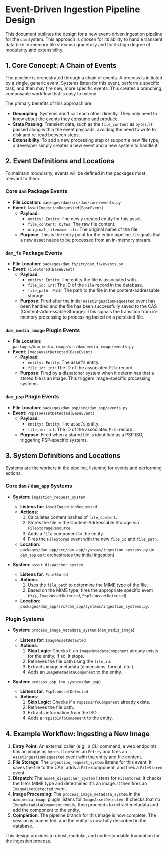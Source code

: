 # Event-Driven Ingestion Pipeline Design

This document outlines the design for a new event-driven ingestion pipeline for the `dam` system. This approach is chosen for its ability to handle transient data (like in-memory file streams) gracefully and for its high degree of modularity and extensibility.

## 1. Core Concept: A Chain of Events

The pipeline is orchestrated through a chain of events. A process is initiated by a single, generic event. Systems listen for this event, perform a specific task, and then may fire new, more specific events. This creates a branching, composable workflow that is easy to extend.

The primary benefits of this approach are:
- **Decoupling**: Systems don't call each other directly. They only need to know about the events they consume and produce.
- **State Passing**: Transient data, such as the `file_content` as `bytes`, is passed along within the event payloads, avoiding the need to write to disk and re-read between steps.
- **Extensibility**: To add a new processing step or support a new file type, a developer simply creates a new event and a new system to handle it.

## 2. Event Definitions and Locations

To maintain modularity, events will be defined in the packages most relevant to them.

### Core `dam` Package Events
- **File Location**: `packages/dam/src/dam/core/events.py`
- **Event**: `AssetIngestionRequested(BaseEvent)`
  - **Payload**:
    - `entity: Entity`: The newly created entity for this asset.
    - `file_content: bytes`: The raw file content.
    - `original_filename: str`: The original name of the file.
  - **Purpose**: This is the entry point for the entire pipeline. It signals that a new asset needs to be processed from an in-memory stream.

### `dam_fs` Package Events
- **File Location**: `packages/dam_fs/src/dam_fs/events.py`
- **Event**: `FileStored(BaseEvent)`
  - **Payload**:
    - `entity: Entity`: The entity the file is associated with.
    - `file_id: int`: The ID of the `File` record in the database.
    - `file_path: Path`: The path to the file in the content-addressable storage.
  - **Purpose**: Fired after the initial `AssetIngestionRequested` event has been handled and the file has been successfully saved to the CAS (Content-Addressable Storage). This signals the transition from in-memory processing to processing based on a persisted file.

### `dam_media_image` Plugin Events
- **File Location**: `packages/dam_media_image/src/dam_media_image/events.py`
- **Event**: `ImageAssetDetected(BaseEvent)`
  - **Payload**:
    - `entity: Entity`: The asset's entity.
    - `file_id: int`: The ID of the associated `File` record.
  - **Purpose**: Fired by a dispatcher system when it determines that a stored file is an image. This triggers image-specific processing systems.

### `dam_psp` Plugin Events
- **File Location**: `packages/dam_psp/src/dam_psp/events.py`
- **Event**: `PspIsoAssetDetected(BaseEvent)`
  - **Payload**:
    - `entity: Entity`: The asset's entity.
    - `file_id: int`: The ID of the associated `File` record.
  - **Purpose**: Fired when a stored file is identified as a PSP ISO, triggering PSP-specific systems.

## 3. System Definitions and Locations

Systems are the workers in the pipeline, listening for events and performing actions.

### Core `dam` / `dam_app` Systems
- **System**: `ingestion_request_system`
  - **Listens for**: `AssetIngestionRequested`
  - **Actions**:
    1. Calculates content hashes of `file_content`.
    2. Stores the file in the Content-Addressable Storage via `FileStorageResource`.
    3. Adds a `File` component to the entity.
    4. Fires the `FileStored` event with the new `file_id` and `file_path`.
  - **Location**: `packages/dam_app/src/dam_app/systems/ingestion_systems.py` (in `dam_app` as it orchestrates the initial ingestion).

- **System**: `asset_dispatcher_system`
  - **Listens for**: `FileStored`
  - **Actions**:
    1. Uses the `file_path` to determine the MIME type of the file.
    2. Based on the MIME type, fires the appropriate specific event (e.g., `ImageAssetDetected`, `PspIsoAssetDetected`).
  - **Location**: `packages/dam_app/src/dam_app/systems/ingestion_systems.py`.

### Plugin Systems

- **System**: `process_image_metadata_system` (`dam_media_image`)
  - **Listens for**: `ImageAssetDetected`
  - **Actions**:
    1. **Skip Logic**: Checks if an `ImageMetadataComponent` already exists for the entity. If so, it stops.
    2. Retrieves the file path using the `file_id`.
    3. Extracts image metadata (dimensions, format, etc.).
    4. Adds an `ImageMetadataComponent` to the entity.

- **System**: `process_psp_iso_system` (`dam_psp`)
  - **Listens for**: `PspIsoAssetDetected`
  - **Actions**:
    1. **Skip Logic**: Checks if a `PspIsoInfoComponent` already exists.
    2. Retrieves the file path.
    3. Extracts information from the ISO.
    4. Adds a `PspIsoInfoComponent` to the entity.

## 4. Example Workflow: Ingesting a New Image

1. **Entry Point**: An external caller (e.g., a CLI command, a web endpoint) has an image as `bytes`. It creates an `Entity` and fires an `AssetIngestionRequested` event with the entity and file content.
2. **File Storage**: The `ingestion_request_system` listens for this event. It saves the file to the CAS, adds a `File` component, and fires a `FileStored` event.
3. **Dispatch**: The `asset_dispatcher_system` listens for `FileStored`. It checks the file's MIME type and determines it's an image. It then fires an `ImageAssetDetected` event.
4. **Image Processing**: The `process_image_metadata_system` in the `dam_media_image` plugin listens for `ImageAssetDetected`. It checks that no `ImageMetadataComponent` exists, then proceeds to extract metadata and add the component to the entity.
5. **Completion**: The pipeline branch for this image is now complete. The session is committed, and the entity is now fully described in the database.

This design provides a robust, modular, and understandable foundation for the ingestion process.
